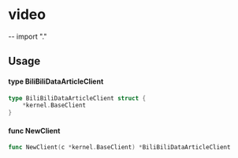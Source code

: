 # video
--
    import "."


## Usage

#### type BiliBiliDataArticleClient

```go
type BiliBiliDataArticleClient struct {
	*kernel.BaseClient
}
```


#### func  NewClient

```go
func NewClient(c *kernel.BaseClient) *BiliBiliDataArticleClient
```
